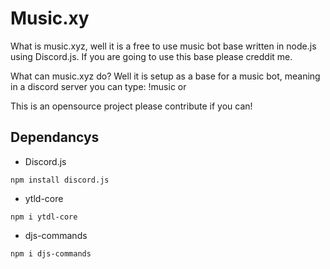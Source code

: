 # Music.xy

What is music.xyz, well it is a free to use music bot base written in node.js using Discord.js. If you are going to use this base please
creddit me.

What can music.xyz do? Well it is setup as a base for a music bot, meaning in a discord server you can type:
!music <Keyword> or <youtube URL>

This is an opensource project please contribute if you can!

<h2>Dependancys</h2>

* Discord.js
```
npm install discord.js
```
* ytld-core
```
npm i ytdl-core
```

* djs-commands
```
npm i djs-commands
```
